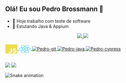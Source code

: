 ## Olá! Eu sou Pedro Brossmann 👋

- 🔭 Hoje trabalho com teste de software
- 🌱 Estutando Java & Appium

<div align="center">
  <a href="https://github.com/pedrobrossmann">
  <img height="180em" src="https://github-readme-stats.vercel.app/api?username=pedrobrossmann&show_icons=true&theme=dracula&include_all_commits=true&count_private=true"/>
  <img height="180em" src="https://github-readme-stats.vercel.app/api/top-langs/?username=pedrobrossmann&layout=compact&langs_count=7&theme=dracula"/>
</div>
  
<div style="display: inline_block"><br>
  <img align="center" alt="Pedro-Js" height="30" width="40" src="https://raw.githubusercontent.com/devicons/devicon/master/icons/javascript/javascript-plain.svg">
  <img align="center" alt="Pedro-React" height="30" width="40" src="https://raw.githubusercontent.com/devicons/devicon/master/icons/react/react-original.svg">
  <img align="center" alt="Pedro-git" height="30" width="40" src="https://cdn.jsdelivr.net/gh/devicons/devicon/icons/github/github-original.svg" />
  <img align="center" alt="Pedro-java" height="30" width="40" src="https://cdn.jsdelivr.net/gh/devicons/devicon/icons/java/java-original-wordmark.svg" />
  <img align="center" alt="Pedro-cypress" height="30" width="40" src="https://raw.githubusercontent.com/cypress-io/cypress-icons/master/src/favicon/favicon.ico" />
</svg>
</div>

##

<div> 
  <a href = "mailto:pedrobrossmann@gmail.com"><img src="https://img.shields.io/badge/-Gmail-%23333?style=for-the-badge&logo=gmail&logoColor=white" target="_blank"></a>
  <a href="https://www.linkedin.com/in/pedrobrossmann/" target="_blank"><img src="https://img.shields.io/badge/-LinkedIn-%230077B5?style=for-the-badge&logo=linkedin&logoColor=white" target="_blank"></a> 
 
  ![Snake animation](https://github.com/pedrobrossmann/pedrobrossmann/blob/output/github-contribution-grid-snake.svg)
 
</div>
